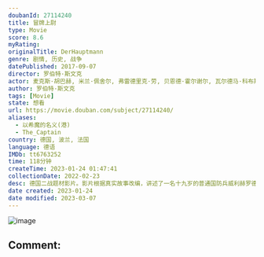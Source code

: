 ```yaml
---
doubanId: 27114240
title: 冒牌上尉
type: Movie
score: 8.6
myRating: 
originalTitle: DerHauptmann
genre: 剧情, 历史, 战争
datePublished: 2017-09-07
director: 罗伯特·斯文克
actor: 麦克斯·胡巴赫, 米兰·佩舍尔, 弗雷德里克·劳, 贝恩德·霍尔谢尔, 瓦尔德马·科布斯, 亚历山大·费林, 萨缪尔·芬齐, 欧根妮·安泽林, 香侬·斯塔勒, undefined
author: 罗伯特·斯文克
tags: [Movie]
state: 想看
url: https://movie.douban.com/subject/27114240/
aliases:
  - 以希魔的名义(港)
  - The_Captain
country: 德国, 波兰, 法国
language: 德语
IMDb: tt6763252
time: 118分钟
createTime: 2023-01-24 01:47:41
collectionDate: 2022-02-23
desc: 德国二战题材影片。影片根据真实故事改编，讲述了一名十九岁的普通国防兵威利赫罗德在二战最后两周内成为所谓的“埃姆斯兰德刽子手”的故事。他凭借捡到的上尉制服而假冒军官，将溃散的其他士兵聚集起来组成特别任务...
date created: 2023-01-24
date modified: 2023-03-07
---
```


![image](p2516702580.jpg)

Comment:
---
